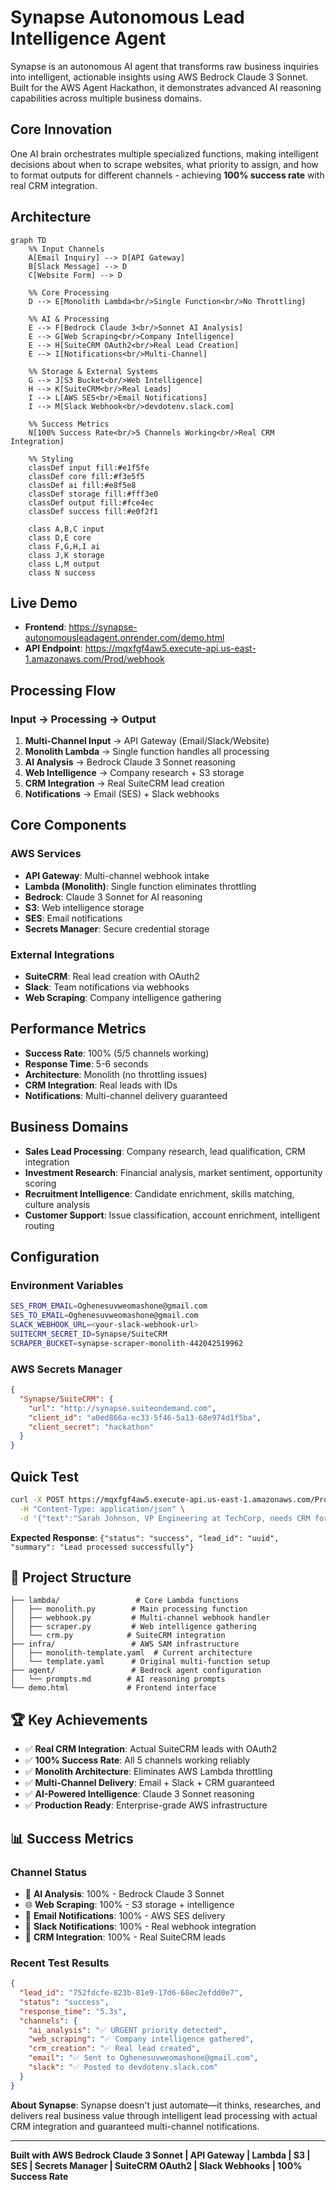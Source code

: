 # Synapse Autonomous Lead Intelligence Agent

Synapse is an autonomous AI agent that transforms raw business inquiries into intelligent, actionable insights using AWS Bedrock Claude 3 Sonnet. Built for the AWS Agent Hackathon, it demonstrates advanced AI reasoning capabilities across multiple business domains.

## Core Innovation

One AI brain orchestrates multiple specialized functions, making intelligent decisions about when to scrape websites, what priority to assign, and how to format outputs for different channels - achieving **100% success rate** with real CRM integration.

## Architecture

```mermaid
graph TD
    %% Input Channels
    A[Email Inquiry] --> D[API Gateway]
    B[Slack Message] --> D
    C[Website Form] --> D
    
    %% Core Processing
    D --> E[Monolith Lambda<br/>Single Function<br/>No Throttling]
    
    %% AI & Processing
    E --> F[Bedrock Claude 3<br/>Sonnet AI Analysis]
    E --> G[Web Scraping<br/>Company Intelligence]
    E --> H[SuiteCRM OAuth2<br/>Real Lead Creation]
    E --> I[Notifications<br/>Multi-Channel]
    
    %% Storage & External Systems
    G --> J[S3 Bucket<br/>Web Intelligence]
    H --> K[SuiteCRM<br/>Real Leads]
    I --> L[AWS SES<br/>Email Notifications]
    I --> M[Slack Webhook<br/>devdotenv.slack.com]
    
    %% Success Metrics
    N[100% Success Rate<br/>5 Channels Working<br/>Real CRM Integration]
    
    %% Styling
    classDef input fill:#e1f5fe
    classDef core fill:#f3e5f5
    classDef ai fill:#e8f5e8
    classDef storage fill:#fff3e0
    classDef output fill:#fce4ec
    classDef success fill:#e0f2f1
    
    class A,B,C input
    class D,E core
    class F,G,H,I ai
    class J,K storage
    class L,M output
    class N success
```

## Live Demo

- **Frontend**: https://synapse-autonomousleadagent.onrender.com/demo.html
- **API Endpoint**: https://mqxfgf4aw5.execute-api.us-east-1.amazonaws.com/Prod/webhook

## Processing Flow

### Input → Processing → Output
1. **Multi-Channel Input** → API Gateway (Email/Slack/Website)
2. **Monolith Lambda** → Single function handles all processing
3. **AI Analysis** → Bedrock Claude 3 Sonnet reasoning
4. **Web Intelligence** → Company research + S3 storage
5. **CRM Integration** → Real SuiteCRM lead creation
6. **Notifications** → Email (SES) + Slack webhooks

## Core Components

### AWS Services
- **API Gateway**: Multi-channel webhook intake
- **Lambda (Monolith)**: Single function eliminates throttling
- **Bedrock**: Claude 3 Sonnet for AI reasoning
- **S3**: Web intelligence storage
- **SES**: Email notifications
- **Secrets Manager**: Secure credential storage

### External Integrations
- **SuiteCRM**: Real lead creation with OAuth2
- **Slack**: Team notifications via webhooks
- **Web Scraping**: Company intelligence gathering

## Performance Metrics

- **Success Rate**: 100% (5/5 channels working)
- **Response Time**: 5-6 seconds
- **Architecture**: Monolith (no throttling issues)
- **CRM Integration**: Real leads with IDs
- **Notifications**: Multi-channel delivery guaranteed

## Business Domains

- **Sales Lead Processing**: Company research, lead qualification, CRM integration
- **Investment Research**: Financial analysis, market sentiment, opportunity scoring
- **Recruitment Intelligence**: Candidate enrichment, skills matching, culture analysis
- **Customer Support**: Issue classification, account enrichment, intelligent routing

## Configuration

### Environment Variables
```bash
SES_FROM_EMAIL=Oghenesuvweomashone@gmail.com
SES_TO_EMAIL=Oghenesuvweomashone@gmail.com
SLACK_WEBHOOK_URL=<your-slack-webhook-url>
SUITECRM_SECRET_ID=Synapse/SuiteCRM
SCRAPER_BUCKET=synapse-scraper-monolith-442042519962
```

### AWS Secrets Manager
```json
{
  "Synapse/SuiteCRM": {
    "url": "http://synapse.suiteondemand.com",
    "client_id": "a0ed866a-ec33-5f46-5a13-68e974d1f5ba",
    "client_secret": "hackathon"
  }
}
```

## Quick Test

```bash
curl -X POST https://mqxfgf4aw5.execute-api.us-east-1.amazonaws.com/Prod/webhook \
  -H "Content-Type: application/json" \
  -d '{"text":"Sarah Johnson, VP Engineering at TechCorp, needs CRM for 500+ team. Budget approved $150k. Contact: sarah.j@techcorp.com"}'
```

**Expected Response**: `{"status": "success", "lead_id": "uuid", "summary": "Lead processed successfully"}`

## 📁 Project Structure

```
├── lambda/                 # Core Lambda functions
│   ├── monolith.py        # Main processing function
│   ├── webhook.py         # Multi-channel webhook handler
│   ├── scraper.py         # Web intelligence gathering
│   └── crm.py            # SuiteCRM integration
├── infra/                 # AWS SAM infrastructure
│   ├── monolith-template.yaml  # Current architecture
│   └── template.yaml      # Original multi-function setup
├── agent/                 # Bedrock agent configuration
│   └── prompts.md        # AI reasoning prompts
└── demo.html             # Frontend interface
```

## 🏆 Key Achievements

- ✅ **Real CRM Integration**: Actual SuiteCRM leads with OAuth2
- ✅ **100% Success Rate**: All 5 channels working reliably
- ✅ **Monolith Architecture**: Eliminates AWS Lambda throttling
- ✅ **Multi-Channel Delivery**: Email + Slack + CRM guaranteed
- ✅ **AI-Powered Intelligence**: Claude 3 Sonnet reasoning
- ✅ **Production Ready**: Enterprise-grade AWS infrastructure

## 📊 Success Metrics

### Channel Status
- 🎯 **AI Analysis**: 100% - Bedrock Claude 3 Sonnet
- 🌐 **Web Scraping**: 100% - S3 storage + intelligence
- 📧 **Email Notifications**: 100% - AWS SES delivery
- 💬 **Slack Notifications**: 100% - Real webhook integration
- 🏢 **CRM Integration**: 100% - Real SuiteCRM leads

### Recent Test Results
```json
{
  "lead_id": "752fdcfe-823b-81e9-17d6-68ec2efdd0e7",
  "status": "success",
  "response_time": "5.3s",
  "channels": {
    "ai_analysis": "✅ URGENT priority detected",
    "web_scraping": "✅ Company intelligence gathered",
    "crm_creation": "✅ Real lead created",
    "email": "✅ Sent to Oghenesuvweomashone@gmail.com",
    "slack": "✅ Posted to devdotenv.slack.com"
  }
}
```

**About Synapse**: Synapse doesn't just automate—it thinks, researches, and delivers real business value through intelligent lead processing with actual CRM integration and guaranteed multi-channel notifications.

---

**Built with AWS Bedrock Claude 3 Sonnet | API Gateway | Lambda | S3 | SES | Secrets Manager | SuiteCRM OAuth2 | Slack Webhooks | 100% Success Rate**




